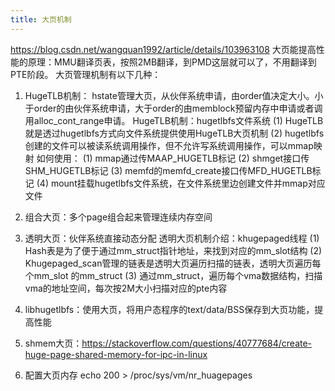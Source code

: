 ```yaml
---
title: 大页机制
---
```


https://blog.csdn.net/wangquan1992/article/details/103963108
大页能提高性能的原理：MMU翻译页表，按照2MB翻译，到PMD这层就可以了，不用翻译到PTE阶段。
大页管理机制有以下几种：
1. HugeTLB机制： 
   hstate管理大页，从伙伴系统申请，由order值决定大小。小于order的由伙伴系统申请，大于order的由memblock预留内存中申请或者调用alloc_cont_range申请。
   HugeTLB机制：hugetlbfs文件系统
   (1) HugeTLB就是透过hugetlbfs方式向文件系统提供使用HugeTLB大页机制
   (2) hugetlbfs创建的文件可以被读系统调用操作，但不允许写系统调用操作，可以mmap映射
   如何使用：
   (1) mmap通过传MAAP_HUGETLB标记
   (2) shmget接口传SHM_HUGETLB标记
   (3) memfd的memfd_create接口传MFD_HUGETLB标记
   (4) mount挂载hugetlbfs文件系统，在文件系统里边创建文件并mmap对应文件
2. 组合大页：多个page组合起来管理连续内存空间
3. 透明大页：伙伴系统直接动态分配
   透明大页机制介绍：khugepaged线程
   (1) Hash表是为了便于通过mm_struct指针地址，来找到对应的mm_slot结构
   (2) Khugepaged_scan管理的链表是透明大页遍历扫描的链表，透明大页遍历每个mm_slot 的mm_struct
   (3) 通过mm_struct，遍历每个vma数据结构，扫描vma的地址空间，每次按2M大小扫描对应的pte内容

4. libhugetlbfs：使用大页，将用户态程序的text/data/BSS保存到大页功能，提高性能
5. shmem大页：https://stackoverflow.com/questions/40777684/create-huge-page-shared-memory-for-ipc-in-linux

6. 配置大页内存
   echo 200 > /proc/sys/vm/nr_huagepages
